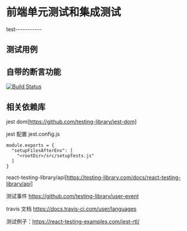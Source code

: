 # 前端单元测试和集成测试
test-----------

## 测试用例




## 自带的断言功能




[![Build Status](https://api.travis-ci.org/xianjiezh/unit-test.svg?branch=master)](https://travis-ci.org/xianjiezh/unit-test)

## 相关依赖库
jest dom[https://github.com/testing-library/jest-dom]


jest 配置
jest.config.js
```
module.exports = {
  "setupFilesAfterEnv": [
    "<rootDir>/src/setupTests.js"
  ]
}
```

react-testing-library/api[https://testing-library.com/docs/react-testing-library/api]

测试事件  https://github.com/testing-library/user-event

travis 文档 https://docs.travis-ci.com/user/languages

测试例子：https://react-testing-examples.com/jest-rtl/